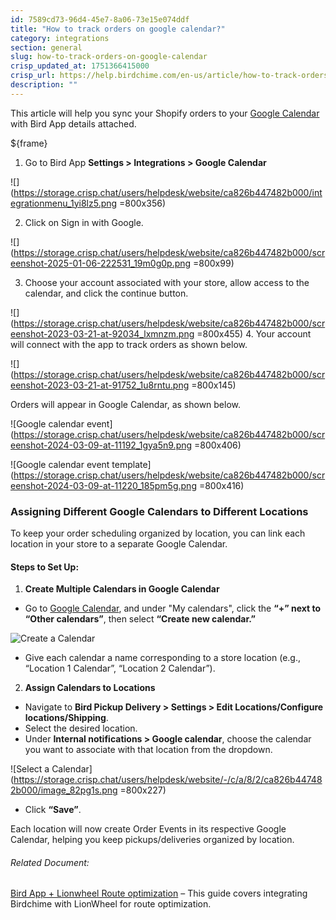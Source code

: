```yaml
---
id: 7589cd73-96d4-45e7-8a06-73e15e074ddf
title: "How to track orders on google calendar?"
category: integrations
section: general
slug: how-to-track-orders-on-google-calendar
crisp_updated_at: 1751366415000
crisp_url: https://help.birdchime.com/en-us/article/how-to-track-orders-on-google-calendar-7p8ous/
description: ""
---
```


This article will help you sync your Shopify orders to your [Google Calendar](https://calendar.google.com) with Bird App details attached.

${frame}[](https://www.youtube.com/embed/G2QaNmyycBc)
1. Go to Bird App **Settings > Integrations > Google Calendar**

![](https://storage.crisp.chat/users/helpdesk/website/ca826b447482b000/integrationmenu_1yi8lz5.png =800x356)

2. Click on Sign in with Google.

![](https://storage.crisp.chat/users/helpdesk/website/ca826b447482b000/screenshot-2025-01-06-222531_19m0g0p.png =800x99)

3. Choose your account associated with your store, allow access to the calendar, and click the continue button.

![](https://storage.crisp.chat/users/helpdesk/website/ca826b447482b000/screenshot-2023-03-21-at-92034_lxmnzm.png =800x455)
4. Your account will connect with the app to track orders as shown below.

![](https://storage.crisp.chat/users/helpdesk/website/ca826b447482b000/screenshot-2023-03-21-at-91752_1u8rntu.png =800x145)

Orders will appear in Google Calendar, as shown below.

![Google calendar event](https://storage.crisp.chat/users/helpdesk/website/ca826b447482b000/screenshot-2024-03-09-at-11192_1gya5n9.png =800x406)

![Google calendar event template](https://storage.crisp.chat/users/helpdesk/website/ca826b447482b000/screenshot-2024-03-09-at-11220_185pm5g.png =800x416)
### Assigning Different Google Calendars to Different Locations
To keep your order scheduling organized by location, you can link each location in your store to a separate Google Calendar.

#### Steps to Set Up:

1. **Create Multiple Calendars in Google Calendar**

* Go to [Google Calendar](https://calendar.google.com), and under "My calendars", click the **“+” next to “Other calendars”**, then select **“Create new calendar.”**

![Create a Calendar](https://storage.crisp.chat/users/helpdesk/website/-/c/a/8/2/ca826b447482b000/screenshot-2025-06-02-at-53653_1hpoa3m.png)
* Give each calendar a name corresponding to a store location (e.g., “Location 1 Calendar”, “Location 2 Calendar”).

2. **Assign Calendars to Locations**

* Navigate to **Bird Pickup Delivery > Settings > Edit Locations/Configure locations/Shipping**.
* Select the desired location.
* Under **Internal notifications > Google calendar**, choose the calendar you want to associate with that location from the dropdown.

![Select a Calendar](https://storage.crisp.chat/users/helpdesk/website/-/c/a/8/2/ca826b447482b000/image_82pg1s.png =800x227)
* Click **“Save”**.

Each location will now create Order Events in its respective Google Calendar, helping you keep pickups/deliveries organized by location.

###### Related Document:

[Bird App + Lionwheel Route optimization](https://help.birdchime.com/en-us/article/bird-app-lionwheel-route-optimization-5jis2/) – This guide covers integrating Birdchime with LionWheel for route optimization.

